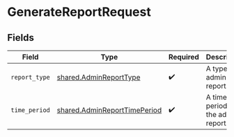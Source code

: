 # GenerateReportRequest


## Fields

| Field                                                                        | Type                                                                         | Required                                                                     | Description                                                                  |
| ---------------------------------------------------------------------------- | ---------------------------------------------------------------------------- | ---------------------------------------------------------------------------- | ---------------------------------------------------------------------------- |
| `report_type`                                                                | [shared.AdminReportType](../../models/shared/adminreporttype.md)             | :heavy_check_mark:                                                           | A type of admin report.                                                      |
| `time_period`                                                                | [shared.AdminReportTimePeriod](../../models/shared/adminreporttimeperiod.md) | :heavy_check_mark:                                                           | A time period for the admin report.                                          |